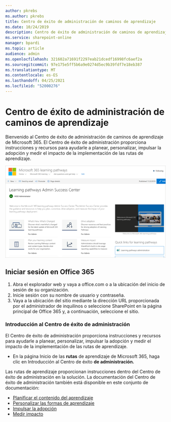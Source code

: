 ```yaml
---
author: pkrebs
ms.author: pkrebs
title: Centro de éxito de administración de caminos de aprendizaje
ms.date: 10/24/2019
description: Centro de éxito de administración de caminos de aprendizaje
ms.service: sharepoint-online
manager: bpardi
ms.topic: article
audience: admin
ms.openlocfilehash: 321602a71691f2297eab21dcedf16998fc6aef2a
ms.sourcegitcommit: 97e175e5ff5b6a9e0274d5ec9b39fdf7e18eb387
ms.translationtype: MT
ms.contentlocale: es-ES
ms.lasthandoff: 04/25/2021
ms.locfileid: "52000276"
---
```

# <a name="learning-pathways-admin-success-center"></a>Centro de éxito de administración de caminos de aprendizaje

Bienvenido al Centro de éxito de administración de caminos de aprendizaje de Microsoft 365. El Centro de éxito de administración proporciona instrucciones y recursos para ayudarle a planear, personalizar, impulsar la adopción y medir el impacto de la implementación de las rutas de aprendizaje.

![Página principal del Centro de administración de caminos de aprendizaje.](media/cg-successcenter.png)

## <a name="sign-in-to-office-365"></a>Iniciar sesión en Office 365 

1.  Abra el explorador web y vaya a office.com o a la ubicación del inicio de sesión de su organización. 
2.  Inicie sesión con su nombre de usuario y contraseña.
3.  Vaya a la ubicación del sitio mediante la dirección URL proporcionada por el administrador de inquilinos o seleccione SharePoint en la página principal de Office 365 y, a continuación, seleccione el sitio. 

### <a name="get-started-with-the-admin-success-center"></a>Introducción al Centro de éxito de administración

El Centro de éxito de administración proporciona instrucciones y recursos para ayudarle a planear, personalizar, impulsar la adopción y medir el impacto de la implementación de las rutas de aprendizaje. 

- En la página Inicio de las **rutas** de aprendizaje de Microsoft 365, haga clic en Introducción al Centro de éxito **de administración.**

Las rutas de aprendizaje proporcionan instrucciones dentro del Centro de éxito de administración en la solución. La documentación del Centro de éxito de administración también está disponible en este conjunto de documentación: 

- [Planificar el contenido del aprendizaje](custom_plancontent.md)
- [Personalizar las formas de aprendizaje](custom_overview.md)
- [Impulsar la adopción](driveadoption.md)
- [Medir impacto](custom_measureimpact.md)

